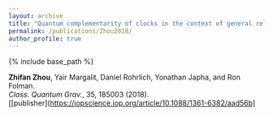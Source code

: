 ```yaml
---
layout: archive
title: "Quantum complementarity of clocks in the context of general relativity"
permalink: /publications/Zhou2018/
author_profile: true
---
```


{% include base_path %}

**Zhifan Zhou**, Yair Margalit, Daniel Rohrlich, Yonathan Japha, and Ron Folman.                                            
<i>Class. Quantum Grav.</i>, 35, 185003 (2018).      
[[publisher](https://iopscience.iop.org/article/10.1088/1361-6382/aad56b]
